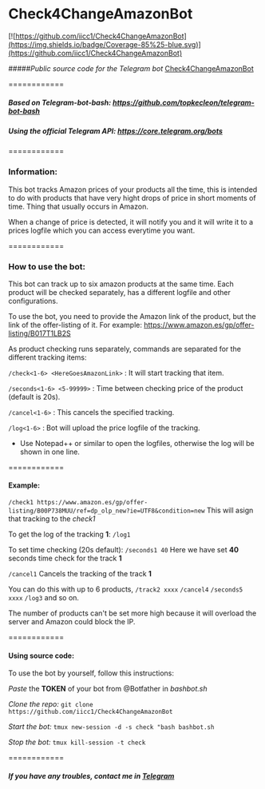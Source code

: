 # Check4ChangeAmazonBot


[![https://github.com/iicc1/Check4ChangeAmazonBot](https://img.shields.io/badge/Coverage-85%25-blue.svg)](https://github.com/iicc1/Check4ChangeAmazonBot)


#####_Public source code for the Telegram bot_ [Check4ChangeAmazonBot](https://telegram.me/Check4ChangeAmazonBot)        
          
============
##### Based on __Telegram-bot-bash__: https://github.com/topkecleon/telegram-bot-bash          
##### Using the official __Telegram API__: https://core.telegram.org/bots
============

### __Information:__

This bot tracks Amazon prices of your products all the time, this is intended to do with products that have very hight drops of price in short moments of time. Thing that usually occurs in Amazon.

When a change of price is detected, it will notify you and it will write it to a prices logfile which you can access everytime you want.

============
### __How to use the bot:__

This bot can track up to six amazon products at the same time. Each product will be checked separately, has a different logfile and other configurations.

To use the bot, you need to provide the Amazon link of the product, but the link of the offer-listing of it. For example:
https://www.amazon.es/gp/offer-listing/B017T1LB2S

As product checking runs separately, commands are separated for the different tracking items:

`/check<1-6> <HereGoesAmazonLink>`  : It will start tracking that item.

`/seconds<1-6> <5-99999>`  : Time between checking price of the product (default is 20s).

`/cancel<1-6>`  : This cancels the specified tracking.

`/log<1-6>`  : Bot will upload the price logfile of the tracking.

- Use Notepad++ or similar to open the logfiles, otherwise the log will be shown in one line.
 
============
#### __Example:__

`/check1 https://www.amazon.es/gp/offer-listing/B00P738MUU/ref=dp_olp_new?ie=UTF8&condition=new`
This will asign that tracking to the _check1_

To get the log of the tracking __1__:
`/log1`

To set time checking (20s default):
`/seconds1 40`
Here we have set __40__ seconds time check for the track __1__

`/cancel1`
Cancels the tracking of the track __1__


You can do this with up to 6 products, `/track2 xxxx` `/cancel4` `/seconds5 xxxx` `/log3` and so on.


The number of products can't be set more high because it will overload the server and Amazon could block the IP.
 
============
#### __Using source code:__

To use the bot by yourself, follow this instructions:

*Paste* the __TOKEN__ of your bot from @Botfather in _bashbot.sh_       

*Clone the repo:* `git clone https://github.com/iicc1/Check4ChangeAmazonBot`       

*Start the bot:* `tmux new-session -d -s check "bash bashbot.sh`              

*Stop the bot:* `tmux kill-session -t check`             
 
============

##### If you have any troubles, contact me in [Telegram](https://telegram.me/iicc1)






